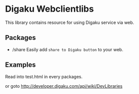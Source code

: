 Digaku Webclientlibs
====================

This library contains resource for using Digaku service via web.

Packages
--------

   * /share
     Easily add `share to Digaku button` to your web.

Examples
--------

Read into test.html in every packages.

or goto http://developer.digaku.com/api/wiki/DevLibraries

